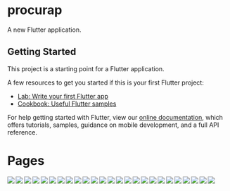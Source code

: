 # procurap

A new Flutter application.

## Getting Started

This project is a starting point for a Flutter application.

A few resources to get you started if this is your first Flutter project:

- [Lab: Write your first Flutter app](https://flutter.dev/docs/get-started/codelab)
- [Cookbook: Useful Flutter samples](https://flutter.dev/docs/cookbook)

For help getting started with Flutter, view our
[online documentation](https://flutter.dev/docs), which offers tutorials,
samples, guidance on mobile development, and a full API reference.

# Pages
<img align="left" src="https://github.com/tainanSantos/procurap/blob/master/images/2.png" />
<img align="left" src="https://github.com/tainanSantos/procurap/blob/master/images/3.png" />
<img align="left" src="https://github.com/tainanSantos/procurap/blob/master/images/4.png" />
<img align="left" src="https://github.com/tainanSantos/procurap/blob/master/images/5.png" "/>
<img align="left" src="https://github.com/tainanSantos/procurap/blob/master/images/6.png" />
<img align="left" src="https://github.com/tainanSantos/procurap/blob/master/images/7.png" />

<img align="left" src="https://github.com/tainanSantos/procurap/blob/master/images/8.png" />
<img align="left" src="https://github.com/tainanSantos/procurap/blob/master/images/9.png" />
<img align="left" src="https://github.com/tainanSantos/procurap/blob/master/images/10.png" />
          </div><div>

<img align="left" src="https://github.com/tainanSantos/procurap/blob/master/images/11.png" />
<img align="left" src="https://github.com/tainanSantos/procurap/blob/master/images/12.png" />
<img align="left" src="https://github.com/tainanSantos/procurap/blob/master/images/13.png" />

<img align="left" src="https://github.com/tainanSantos/procurap/blob/master/images/14.png" />
<img align="left" src="https://github.com/tainanSantos/procurap/blob/master/images/15.png" />
<img align="left" src="https://github.com/tainanSantos/procurap/blob/master/images/16.png" />

<img align="left" src="https://github.com/tainanSantos/procurap/blob/master/images/17.png" />
<img align="left" src="https://github.com/tainanSantos/procurap/blob/master/images/18.png" />
<img align="left" src="https://github.com/tainanSantos/procurap/blob/master/images/19.png" />

<img align="left" src="https://github.com/tainanSantos/procurap/blob/master/images/20.png" />
<img align="left" src="https://github.com/tainanSantos/procurap/blob/master/images/21.png" />
<img align="left" src="https://github.com/tainanSantos/procurap/blob/master/images/22.png" />

<img align="left" src="https://github.com/tainanSantos/procurap/blob/master/images/23.png"/>
<img align="left" src="https://github.com/tainanSantos/procurap/blob/master/images/24.png" />
<img align="left" src="https://github.com/tainanSantos/procurap/blob/master/images/25.png" />

<img align="left" src="https://github.com/tainanSantos/procurap/blob/master/images/26.png"/>

          
